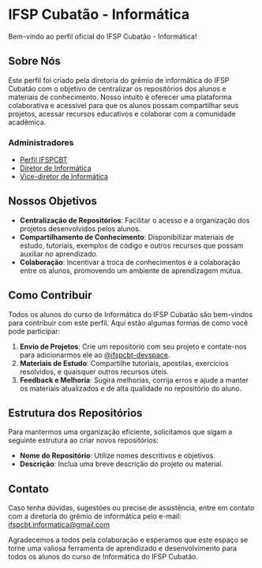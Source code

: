# IFSP Cubatão - Informática

Bem-vindo ao perfil oficial do IFSP Cubatão - Informática!

## Sobre Nós

Este perfil foi criado pela diretoria do grêmio de informática do IFSP Cubatão com o objetivo de centralizar os repositórios dos alunos e materiais de conhecimento. Nosso intuito é oferecer uma plataforma colaborativa e acessível para que os alunos possam compartilhar seus projetos, acessar recursos educativos e colaborar com a comunidade acadêmica.

### Administradores

- [Perfil IFSPCBT](https://github.com/ifspcbt)
- [Diretor de Informática](https://github.com/oproprioleonardo)
- [Vice-diretor de Informática](https://github.com/gustavofg1pontes)

## Nossos Objetivos

- **Centralização de Repositórios**: Facilitar o acesso e a organização dos projetos desenvolvidos pelos alunos.
- **Compartilhamento de Conhecimento**: Disponibilizar materiais de estudo, tutoriais, exemplos de código e outros recursos que possam auxiliar no aprendizado.
- **Colaboração**: Incentivar a troca de conhecimentos e a colaboração entre os alunos, promovendo um ambiente de aprendizagem mútua.

## Como Contribuir

Todos os alunos do curso de Informática do IFSP Cubatão são bem-vindos para contribuir com este perfil. Aqui estão algumas formas de como você pode participar:

1. **Envio de Projetos**: Crie um repositório com seu projeto e contate-nos para adicionarmos ele ao [@ifspcbt-devspace](https://github.com/ifspcbt-devspace).
2. **Materiais de Estudo**: Compartilhe tutoriais, apostilas, exercícios resolvidos, e quaisquer outros recursos úteis.
3. **Feedback e Melhoria**: Sugira melhorias, corrija erros e ajude a manter os materiais atualizados e de alta qualidade no repositório do aluno.

## Estrutura dos Repositórios

Para mantermos uma organização eficiente, solicitamos que sigam a seguinte estrutura ao criar novos repositórios:

- **Nome do Repositório**: Utilize nomes descritivos e objetivos.
- **Descrição**: Inclua uma breve descrição do projeto ou material.

## Contato

Caso tenha dúvidas, sugestões ou precise de assistência, entre em contato com a diretoria do grêmio de informática pelo e-mail: ifspcbt.informatica@gmail.com

Agradecemos a todos pela colaboração e esperamos que este espaço se torne uma valiosa ferramenta de aprendizado e desenvolvimento para todos os alunos do curso de Informática do IFSP Cubatão.
